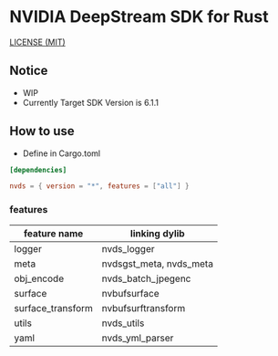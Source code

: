 NVIDIA DeepStream SDK for Rust
=====

[LICENSE (MIT)](LICENSE)

## Notice

* WIP
* Currently Target SDK Version is 6.1.1

## How to use

* Define in Cargo.toml

```toml
[dependencies]

nvds = { version = "*", features = ["all"] }
```

### features

| feature name      | linking dylib           |
|-------------------|-------------------------|
| logger            | nvds_logger             |
| meta              | nvdsgst_meta, nvds_meta |
| obj_encode        | nvds_batch_jpegenc      |
| surface           | nvbufsurface            |
| surface_transform | nvbufsurftransform      |
| utils             | nvds_utils              |
| yaml              | nvds_yml_parser         |
